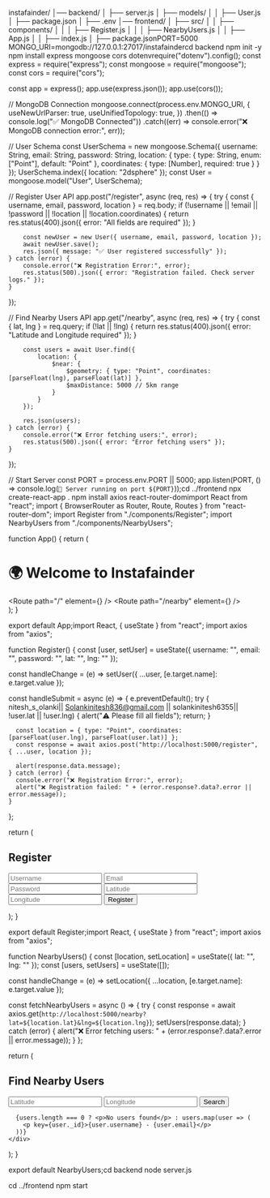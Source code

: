 instafainder/
│── backend/
│   ├── server.js
│   ├── models/
│   │   ├── User.js
│   ├── package.json
│   ├── .env
│── frontend/
│   ├── src/
│   │   ├── components/
│   │   │   ├── Register.js
│   │   │   ├── NearbyUsers.js
│   │   ├── App.js
│   │   ├── index.js
│   ├── package.jsonPORT=5000
MONGO_URI=mongodb://127.0.0.1:27017/instafaindercd backend
npm init -y
npm install express mongoose cors dotenvrequire("dotenv").config();
const express = require("express");
const mongoose = require("mongoose");
const cors = require("cors");

const app = express();
app.use(express.json());
app.use(cors());

// MongoDB Connection
mongoose.connect(process.env.MONGO_URI, {
    useNewUrlParser: true,
    useUnifiedTopology: true,
})
.then(() => console.log("✅ MongoDB Connected"))
.catch((err) => console.error("❌ MongoDB connection error:", err));

// User Schema
const UserSchema = new mongoose.Schema({
    username: String,
    email: String,
    password: String,
    location: {
        type: { type: String, enum: ["Point"], default: "Point" },
        coordinates: { type: [Number], required: true }
    }
});
UserSchema.index({ location: "2dsphere" });
const User = mongoose.model("User", UserSchema);

// Register User API
app.post("/register", async (req, res) => {
    try {
        const { username, email, password, location } = req.body;
        if (!username || !email || !password || !location || !location.coordinates) {
            return res.status(400).json({ error: "All fields are required" });
        }

        const newUser = new User({ username, email, password, location });
        await newUser.save();
        res.json({ message: "✅ User registered successfully" });
    } catch (error) {
        console.error("❌ Registration Error:", error);
        res.status(500).json({ error: "Registration failed. Check server logs." });
    }
});

// Find Nearby Users API
app.get("/nearby", async (req, res) => {
    try {
        const { lat, lng } = req.query;
        if (!lat || !lng) {
            return res.status(400).json({ error: "Latitude and Longitude required" });
        }

        const users = await User.find({
            location: {
                $near: {
                    $geometry: { type: "Point", coordinates: [parseFloat(lng), parseFloat(lat)] },
                    $maxDistance: 5000 // 5km range
                }
            }
        });

        res.json(users);
    } catch (error) {
        console.error("❌ Error fetching users:", error);
        res.status(500).json({ error: "Error fetching users" });
    }
});

// Start Server
const PORT = process.env.PORT || 5000;
app.listen(PORT, () => console.log(`🚀 Server running on port ${PORT}`));cd ../frontend
npx create-react-app .
npm install axios react-router-domimport React from "react";
import { BrowserRouter as Router, Route, Routes } from "react-router-dom";
import Register from "./components/Register";
import NearbyUsers from "./components/NearbyUsers";

function App() {
  return (
    <Router>
      <div>
        <h1>🌍 Welcome to Instafainder</h1>
        <Routes>
          <Route path="/" element={<Register />} />
          <Route path="/nearby" element={<NearbyUsers />} />
        </Routes>
      </div>
    </Router>
  );
}

export default App;import React, { useState } from "react";
import axios from "axios";

function Register() {
  const [user, setUser] = useState({ username: "", email: "", password: "", lat: "", lng: "" });

  const handleChange = (e) => setUser({ ...user, [e.target.name]: e.target.value });

  const handleSubmit = async (e) => {
    e.preventDefault();
    try {
      nitesh_s_olanki|| Solankinitesh836@gmail.com || solankinitesh6355|| !user.lat || !user.lng) {
        alert("⚠️ Please fill all fields");
        return;
      }

      const location = { type: "Point", coordinates: [parseFloat(user.lng), parseFloat(user.lat)] };
      const response = await axios.post("http://localhost:5000/register", { ...user, location });

      alert(response.data.message);
    } catch (error) {
      console.error("❌ Registration Error:", error);
      alert("❌ Registration failed: " + (error.response?.data?.error || error.message));
    }
  };

  return (
    <div>
      <h2>Register</h2>
      <form onSubmit={handleSubmit}>
        <input type="text" name="username" placeholder="Username" onChange={handleChange} required />
        <input type="email" name="email" placeholder="Email" onChange={handleChange} required />
        <input type="password" name="password" placeholder="Password" onChange={handleChange} required />
        <input type="text" name="lat" placeholder="Latitude" onChange={handleChange} required />
        <input type="text" name="lng" placeholder="Longitude" onChange={handleChange} required />
        <button type="submit">Register</button>
      </form>
    </div>
  );
}

export default Register;import React, { useState } from "react";
import axios from "axios";

function NearbyUsers() {
  const [location, setLocation] = useState({ lat: "", lng: "" });
  const [users, setUsers] = useState([]);

  const handleChange = (e) => setLocation({ ...location, [e.target.name]: e.target.value });

  const fetchNearbyUsers = async () => {
    try {
      const response = await axios.get(`http://localhost:5000/nearby?lat=${location.lat}&lng=${location.lng}`);
      setUsers(response.data);
    } catch (error) {
      alert("❌ Error fetching users: " + (error.response?.data?.error || error.message));
    }
  };

  return (
    <div>
      <h2>Find Nearby Users</h2>
      <input type="text" name="lat" placeholder="Latitude" onChange={handleChange} required />
      <input type="text" name="lng" placeholder="Longitude" onChange={handleChange} required />
      <button onClick={fetchNearbyUsers}>Search</button>

      {users.length === 0 ? <p>No users found</p> : users.map(user => (
        <p key={user._id}>{user.username} - {user.email}</p>
      ))}
    </div>
  );
}

export default NearbyUsers;cd backend
node server.js

cd ../frontend
npm start
